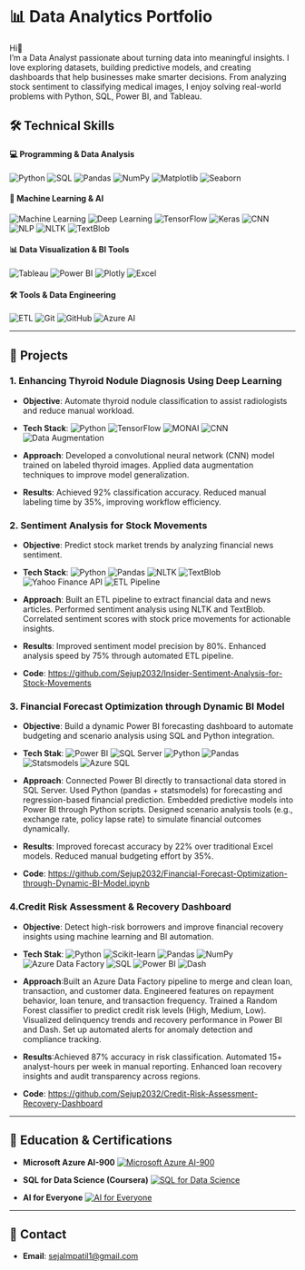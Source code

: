 # 📊 Data Analytics Portfolio  

Hi👋  
I’m a Data Analyst passionate about turning data into meaningful insights. I love exploring datasets, building predictive models, and creating dashboards that help businesses make smarter decisions. From analyzing stock sentiment to classifying medical images, I enjoy solving real-world problems with Python, SQL, Power BI, and Tableau.


## 🛠 Technical Skills

#### 💻 Programming & Data Analysis
![Python](https://img.shields.io/badge/Python-3776AB?style=flat&logo=python&logoColor=white)
![SQL](https://img.shields.io/badge/SQL-00758F?style=flat&logo=postgresql&logoColor=white)
![Pandas](https://img.shields.io/badge/Pandas-150458?style=flat&logo=pandas&logoColor=white)
![NumPy](https://img.shields.io/badge/NumPy-013243?style=flat&logo=numpy&logoColor=white)
![Matplotlib](https://img.shields.io/badge/Matplotlib-F7931E?style=flat&logo=matplotlib&logoColor=white)
![Seaborn](https://img.shields.io/badge/Seaborn-4C72B0?style=flat&logo=python&logoColor=white)

#### 🤖 Machine Learning & AI
![Machine Learning](https://img.shields.io/badge/Machine_Learning-FF6F00?style=flat&logo=python&logoColor=white)
![Deep Learning](https://img.shields.io/badge/Deep_Learning-FF6F00?style=flat&logo=tensorflow&logoColor=white)
![TensorFlow](https://img.shields.io/badge/TensorFlow-FF6F00?style=flat&logo=tensorflow&logoColor=white)
![Keras](https://img.shields.io/badge/Keras-D00000?style=flat&logo=keras&logoColor=white)
![CNN](https://img.shields.io/badge/CNN-4B0082?style=flat&logo=python&logoColor=white)
![NLP](https://img.shields.io/badge/NLP-5A2B4C?style=flat&logo=python&logoColor=white)
![NLTK](https://img.shields.io/badge/NLTK-5A2B4C?style=flat&logo=python&logoColor=white)
![TextBlob](https://img.shields.io/badge/TextBlob-FF6F00?style=flat&logo=python&logoColor=white)

#### 📊 Data Visualization & BI Tools
![Tableau](https://img.shields.io/badge/Tableau-E97627?style=flat&logo=tableau&logoColor=white)
![Power BI](https://img.shields.io/badge/Power_BI-F2C811?style=flat&logo=powerbi&logoColor=black)
![Plotly](https://img.shields.io/badge/Plotly-FF6600?style=flat&logo=plotly&logoColor=white)
![Excel](https://img.shields.io/badge/Excel-217346?style=flat&logo=microsoft-excel&logoColor=white)

#### 🛠 Tools & Data Engineering
![ETL](https://img.shields.io/badge/ETL-4B0082?style=flat&logo=python&logoColor=white)
![Git](https://img.shields.io/badge/Git-F05032?style=flat&logo=git&logoColor=white)
![GitHub](https://img.shields.io/badge/GitHub-181717?style=flat&logo=github&logoColor=white)
![Azure AI](https://img.shields.io/badge/Microsoft_Azure_AI-0078D4?style=flat&logo=microsoft&logoColor=white)

---
## 🔹 Projects  

### 1. Enhancing Thyroid Nodule Diagnosis Using Deep Learning
- **Objective**: Automate thyroid nodule classification to assist radiologists and reduce manual workload.
- **Tech Stack**: ![Python](https://img.shields.io/badge/Python-3776AB?style=flat&logo=python&logoColor=white)
![TensorFlow](https://img.shields.io/badge/TensorFlow-FF6F00?style=flat&logo=tensorflow&logoColor=white)
![MONAI](https://img.shields.io/badge/MONAI-FF6F00?style=flat&logo=python&logoColor=white)
![CNN](https://img.shields.io/badge/CNN-FF6F00?style=flat&logo=python&logoColor=white)
![Data Augmentation](https://img.shields.io/badge/Data_Augmentation-4B0082?style=flat&logo=python&logoColor=white)

- **Approach**: Developed a convolutional neural network (CNN) model trained on labeled thyroid images.
                Applied data augmentation techniques to improve model generalization.
- **Results**:  Achieved 92% classification accuracy.
                Reduced manual labeling time by 35%, improving workflow efficiency.

### 2. Sentiment Analysis for Stock Movements
- **Objective**: Predict stock market trends by analyzing financial news sentiment.
- **Tech Stack**: ![Python](https://img.shields.io/badge/Python-3776AB?style=flat&logo=python&logoColor=white)
![Pandas](https://img.shields.io/badge/Pandas-150458?style=flat&logo=pandas&logoColor=white)
![NLTK](https://img.shields.io/badge/NLTK-5A2B4C?style=flat&logo=python&logoColor=white)
![TextBlob](https://img.shields.io/badge/TextBlob-FF6F00?style=flat&logo=python&logoColor=white)
![Yahoo Finance API](https://img.shields.io/badge/Yahoo_Finance_API-400090?style=flat&logo=yahoo&logoColor=white)
![ETL Pipeline](https://img.shields.io/badge/ETL_Pipeline-4B0082?style=flat&logo=python&logoColor=white)

 
- **Approach**:  Built an ETL pipeline to extract financial data and news articles.
                 Performed sentiment analysis using NLTK and TextBlob.
                 Correlated sentiment scores with stock price movements for actionable insights.
- **Results**:   Improved sentiment model precision by 80%.
                 Enhanced analysis speed by 75% through automated ETL pipeline.
- **Code**: https://github.com/Sejup2032/Insider-Sentiment-Analysis-for-Stock-Movements

### 3. Financial Forecast Optimization through Dynamic BI Model
- **Objective**: Build a dynamic Power BI forecasting dashboard to automate budgeting and scenario analysis using SQL and Python integration.
- **Tech Stak**: ![Power BI](https://img.shields.io/badge/Power_BI-F2C811?style=flat&logo=powerbi&logoColor=black)
![SQL Server](https://img.shields.io/badge/SQL_Server-CC2927?style=flat&logo=microsoftsqlserver&logoColor=white)
![Python](https://img.shields.io/badge/Python-3776AB?style=flat&logo=python&logoColor=white)
![Pandas](https://img.shields.io/badge/Pandas-150458?style=flat&logo=pandas&logoColor=white)
![Statsmodels](https://img.shields.io/badge/Statsmodels-008000?style=flat&logo=python&logoColor=white)
![Azure SQL](https://img.shields.io/badge/Azure_SQL-0078D4?style=flat&logo=microsoftazure&logoColor=white)


- **Approach**: Connected Power BI directly to transactional data stored in SQL Server.
                Used Python (pandas + statsmodels) for forecasting and regression-based financial prediction.
                Embedded predictive models into Power BI through Python scripts.
                Designed scenario analysis tools (e.g., exchange rate, policy lapse rate) to simulate financial outcomes dynamically.
- **Results**:  Improved forecast accuracy by 22% over traditional Excel models.
                Reduced manual budgeting effort by 35%.
- **Code**: https://github.com/Sejup2032/Financial-Forecast-Optimization-through-Dynamic-BI-Model.ipynb
  
### 4.Credit Risk Assessment & Recovery Dashboard
- **Objective**: Detect high-risk borrowers and improve financial recovery insights using machine learning and BI automation.
- **Tech Stak**: ![Python](https://img.shields.io/badge/Python-3776AB?style=flat&logo=python&logoColor=white)
![Scikit-learn](https://img.shields.io/badge/Scikit_learn-F7931E?style=flat&logo=scikitlearn&logoColor=white)
![Pandas](https://img.shields.io/badge/Pandas-150458?style=flat&logo=pandas&logoColor=white)
![NumPy](https://img.shields.io/badge/NumPy-013243?style=flat&logo=numpy&logoColor=white)
![Azure Data Factory](https://img.shields.io/badge/Azure_Data_Factory-0078D4?style=flat&logo=microsoftazure&logoColor=white)
![SQL](https://img.shields.io/badge/SQL-4479A1?style=flat&logo=database&logoColor=white)
![Power BI](https://img.shields.io/badge/Power_BI-F2C811?style=flat&logo=powerbi&logoColor=black)
![Dash](https://img.shields.io/badge/Plotly_Dash-3F4F75?style=flat&logo=plotly&logoColor=white)


- **Approach**:Built an Azure Data Factory pipeline to merge and clean loan, transaction, and customer data.
               Engineered features on repayment behavior, loan tenure, and transaction frequency.
               Trained a Random Forest classifier to predict credit risk levels (High, Medium, Low).
               Visualized delinquency trends and recovery performance in Power BI and Dash.
               Set up automated alerts for anomaly detection and compliance tracking.

- **Results**:Achieved 87% accuracy in risk classification.
              Automated 15+ analyst-hours per week in manual reporting.
              Enhanced loan recovery insights and audit transparency across regions.
- **Code**: https://github.com/Sejup2032/Credit-Risk-Assessment-Recovery-Dashboard
---

## 🔹 Education & Certifications  
- **Microsoft Azure AI-900**  [![Microsoft Azure AI-900](https://img.shields.io/badge/Microsoft_Azure_AI--900-0078D4?style=flat&logo=microsoft&logoColor=white)](https://www.your-certification-link.com)

- **SQL for Data Science (Coursera)**  [![SQL for Data Science](https://img.shields.io/badge/SQL_Coursera-0052CC?style=flat&logo=coursera&logoColor=white)](https://www.coursera.org/verify/your-certification-link)



- **AI for Everyone** [![AI for Everyone](https://img.shields.io/badge/AI_for_Everyone-FF6F00?style=flat&logo=deeplearningai&logoColor=white)](https://www.your-certification-link.com)
 
---

## 🔹 Contact   
- **Email**: sejalmpatil1@gmail.com 
